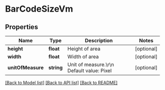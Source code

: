 # BarCodeSizeVm

## Properties
Name | Type | Description | Notes
------------ | ------------- | ------------- | -------------
**height** | **float** | Height of area | [optional] 
**width** | **float** | Width of area | [optional] 
**unitOfMeasure** | **string** | Unit of measure.\r\n            Default value: Pixel | [optional] 

[[Back to Model list]](../README.md#documentation-for-models) [[Back to API list]](../README.md#documentation-for-api-endpoints) [[Back to README]](../README.md)


